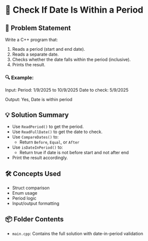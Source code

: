 # 📅 Check If Date Is Within a Period

## 🧩 Problem Statement
Write a C++ program that:
1. Reads a period (start and end date).
2. Reads a separate date.
3. Checks whether the date falls within the period (inclusive).
4. Prints the result.

### 🔍 Example:
Input:
Period: 1/9/2025 to 10/9/2025 
Date to check: 5/9/2025

Output:
Yes, Date is within period

## 💡 Solution Summary
- Use `ReadPeriod()` to get the period.
- Use `ReadFullDate()` to get the date to check.
- Use `CompareDates()` to:
  - Return `Before`, `Equal`, or `After`
- Use `isDateInPeriod()` to:
  - Return true if date is not before start and not after end
- Print the result accordingly.

## 🛠️ Concepts Used
- Struct comparison  
- Enum usage  
- Period logic  
- Input/output formatting  

## 📦 Folder Contents
- `main.cpp`: Contains the full solution with date-in-period validation

